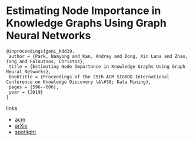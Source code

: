# Estimating Node Importance in Knowledge Graphs Using Graph Neural Networks

```
@inproceedings{geni_kdd19,
 author = {Park, Namyong and Kan, Andrey and Dong, Xin Luna and Zhao, Tong and Faloutsos, Christos},
 title = {Estimating Node Importance in Knowledge Graphs Using Graph Neural Networks},
 booktitle = {Proceedings of the 25th ACM SIGKDD International Conference on Knowledge Discovery \&\#38; Data Mining},
 pages = {596--606},
 year = {2019}
}
```

links
- [acm](https://dl.acm.org/citation.cfm?id=3292500.3330855)
- [arXiv](https://arxiv.org/abs/1905.08865)
- [spotlight](https://www.youtube.com/watch?v=EQ3jGt9Ve5k)
